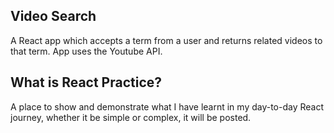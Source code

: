 ## Video Search

A React app which accepts a term from a user and returns related videos to that term. App uses the Youtube API.

## What is React Practice?

A place to show and demonstrate what I have learnt in my day-to-day React journey, whether it be simple or complex, it will be posted.
